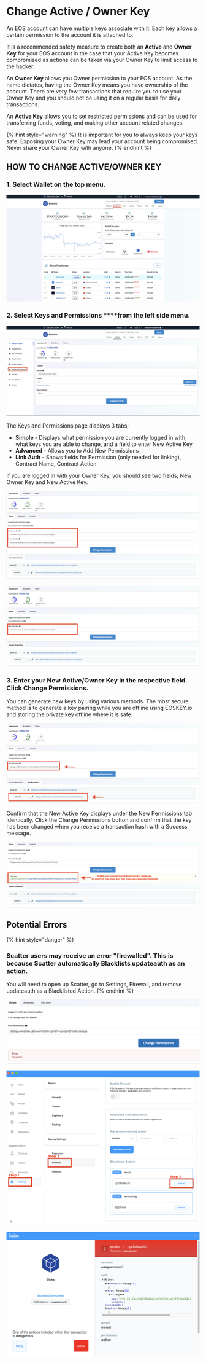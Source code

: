 # Change Active / Owner Key

An EOS account can have multiple keys associate with it. Each key allows a certain permission to the account it is attached to.

It is a recommended safety measure to create both an **Active** and **Owner Key** for your EOS account in the case that your Active Key becomes compromised as actions can be taken via your Owner Key to limit access to the hacker.

An **Owner Key** allows you Owner permission to your EOS account. As the name dictates, having the Owner Key means you have ownership of the account. There are very few transactions that require you to use your Owner Key and you should not be using it on a regular basis for daily transactions.

An **Active Key** allows you to set restricted permissions and can be used for transferring funds, voting, and making other account related changes. 

{% hint style="warning" %}
It is important for you to always keep your keys safe. Exposing your Owner Key may lead your account being compromised. Never share your Owner Key with anyone.
{% endhint %}

## HOW TO CHANGE ACTIVE/OWNER KEY

### 1. Select **Wallet** on the top menu.

![](../../.gitbook/assets/image%20%2857%29.png)

### 2. Select Keys and Permissions ****from the left side menu.

![](../../.gitbook/assets/image%20%2848%29.png)

The Keys and Permissions page displays 3 tabs;

* **Simple** - Displays what permission you are currently logged in with, what keys you are able to change, and a field to enter New Active Key
* **Advanced** - Allows you to Add New Permissions
* **Link Auth** - Shows fields for Permission \(only needed for linking\), Contract Name, Contract Action

If you are logged in with your Owner Key, you should see two fields; New Owner Key and New Active Key.

![When you are logged in with your Owner Key](../../.gitbook/assets/image%20%2897%29.png)

![When you are logged in with your Active Key](../../.gitbook/assets/image%20%28156%29.png)

### 3. Enter your New Active/Owner Key in the respective field. Click Change Permissions.

You can generate new keys by using various methods. The most secure method is to generate a key pairing while you are offline using EOSKEY.io and storing the private key offline where it is safe.

![](../../.gitbook/assets/image%20%28110%29.png)

Confirm that the New Active Key displays under the New Permissions tab identically. Click the Change Permissions button and confirm that the key has been changed when you receive a transaction hash with a Success message.

![](../../.gitbook/assets/image%20%2873%29.png)

## Potential Errors

{% hint style="danger" %}
### Scatter users may receive an error "firewalled". This is because Scatter automatically Blacklists updateauth as an action.

You will need to open up Scatter, go to Settings, Firewall, and remove updateauth as a Blacklisted Action.
{% endhint %}

![](../../.gitbook/assets/image%20%28101%29.png)

![](../../.gitbook/assets/image%20%28209%29.png)



![](../../.gitbook/assets/image%20%28105%29.png)





